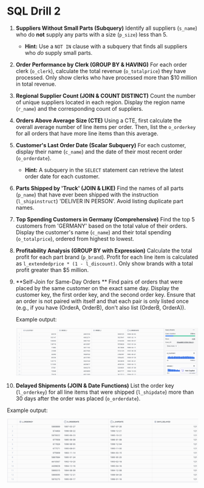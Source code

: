 # SQL Drill 2

1. **Suppliers Without Small Parts (Subquery)** Identify all suppliers (`s_name`) who do **not** supply any parts with a size (`p_size`) less than 5.
   
   - **Hint:** Use a `NOT IN` clause with a subquery that finds all suppliers who *do* supply small parts.
   
2. **Order Performance by Clerk (GROUP BY & HAVING)** For each order clerk (`o_clerk`), calculate the total revenue (`o_totalprice`) they have processed. Only show clerks who have processed more than $10 million in total revenue.

3. **Regional Supplier Count (JOIN & COUNT DISTINCT)** Count the number of unique suppliers located in each region. Display the region name (`r_name`) and the corresponding count of suppliers.

4. **Orders Above Average Size (CTE)** Using a CTE, first calculate the overall average number of line items per order. Then, list the `o_orderkey` for all orders that have more line items than this average.

5. **Customer's Last Order Date (Scalar Subquery)** For each customer, display their name (`c_name`) and the date of their most recent order (`o_orderdate`).
   
   - **Hint:** A subquery in the `SELECT` statement can retrieve the latest order date for each customer.
   
6. **Parts Shipped by 'Truck' (JOIN & LIKE)** Find the names of all parts (`p_name`) that have ever been shipped with the instruction (`l_shipinstruct`) 'DELIVER IN PERSON'. Avoid listing duplicate part names.

7. **Top Spending Customers in Germany (Comprehensive)** Find the top 5 customers from 'GERMANY' based on the total value of their orders. Display the customer's name (`c_name`) and their total spending (`o_totalprice`), ordered from highest to lowest.

8. **Profitability Analysis (GROUP BY with Expression)** Calculate the total profit for each part brand (`p_brand`). Profit for each line item is calculated as `l_extendedprice * (1 - l_discount)`. Only show brands with a total profit greater than $5 million.

9. **Self-Join for Same-Day Orders ** Find pairs of orders that were placed by the same customer on the exact same day. Display the customer key, the first order key, and the second order key. Ensure that an order is not paired with itself and that each pair is only listed once (e.g., if you have (OrderA, OrderB), don't also list (OrderB, OrderA)).

   Example output:

   ![image-20250721165725732](images/image-20250721165725732.png)

10. **Delayed Shipments (JOIN & Date Functions)** List the order key (`l_orderkey`) for all line items that were shipped (`l_shipdate`) more than 30 days after the order was placed (`o_orderdate`).

Example output: 

![image-20250721165952945](images/image-20250721165952945.png)